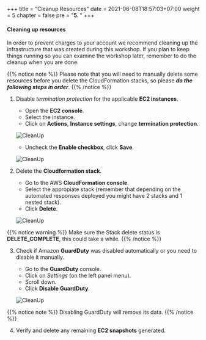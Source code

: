 +++
title = "Cleanup Resources"
date = 2021-06-08T18:57:03+07:00
weight = 5
chapter = false
pre = "<b>5. </b>"
+++

#### Cleaning up resources

In order to prevent charges to your account we recommend cleaning up the infrastructure that was created during this workshop. If you plan to keep things running so you can examine the workshop later, remember to do the cleanup when you are done.

{{% notice note %}}
Please note that you will need to manually delete some resources before you delete the CloudFormation stacks, so please **_do the following steps in order_**.
{{% /notice %}}

1. Disable _termination protection_ for the applicable **EC2 instances**.
    - Open the **EC2 console**.
    - Select the instance.
    - Click on **Actions**, **Instance settings**, change **termination protection**.

    ![CleanUp](../images/5/Instance_delete_1.png?width=90pc)

    - Uncheck the **Enable checkbox**, click **Save**.
    
    ![CleanUp](../images/5/Instance_delete_2.png)

2. Delete the **Cloudformation stack**.
    - Go to the AWS **CloudFormation console**.
    - Select the appropiate stack (remember that depending on the automated responses deployed you might have 2 stacks and 1 nested stack).
    - Click **Delete**.
    
    ![CleanUp](../images/5/Delete_stack.png?width=90pc)

{{% notice warning %}}
Make sure the Stack delete status is **DELETE_COMPLETE**, this could take a while.
{{% /notice %}}

3. Check if Amazon **GuardDuty** was disabled automatically or you need to disable it manually.
    - Go to the **GuardDuty** console.
    - Click on _Settings_ (on the left panel menu).
    - Scroll down.
    - Click **Disable GuardDuty**.
    
    ![CleanUp](../images/5/GuardDuty_disable.png?width=90pc)

{{% notice note %}}
Disabling GuardDuty will remove its data.
{{% /notice %}}

4. Verify and delete any remaining **EC2 snapshots** generated.
